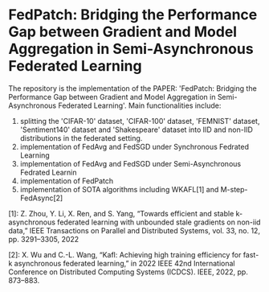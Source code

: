 # FedPatch: Bridging the Performance Gap between Gradient and Model Aggregation in Semi-Asynchronous Federated Learning

The repository is the implementation of the PAPER: 'FedPatch: Bridging the Performance Gap between Gradient and Model Aggregation in Semi-Asynchronous Federated Learning'. 
Main functionalities include: 
1. splitting the 'CIFAR-10' dataset, 'CIFAR-100' dataset, 'FEMNIST' dataset, 'Sentiment140' dataset and 'Shakespeare' dataset into IID and non-IID distributions in the federated setting.
2. implementation of FedAvg and FedSGD under Synchronous Fedrated Learning
3. implementation of FedAvg and FedSGD under Semi-Asynchronous Fedrated Learnin
4. implementation of FedPatch
5. implementation of SOTA algorithms including WKAFL[1] and M-step-FedAsync[2]

[1]: Z. Zhou, Y. Li, X. Ren, and S. Yang, “Towards efficient and stable k-asynchronous federated learning with unbounded stale gradients on non-iid data,” IEEE Transactions on Parallel and Distributed Systems, vol. 33, no. 12, pp. 3291–3305, 2022

[2]: X. Wu and C.-L. Wang, “Kafl: Achieving high training efficiency for fast-k asynchronous federated learning,” in 2022 IEEE 42nd International Conference on Distributed Computing Systems (ICDCS). IEEE, 2022, pp. 873–883.

